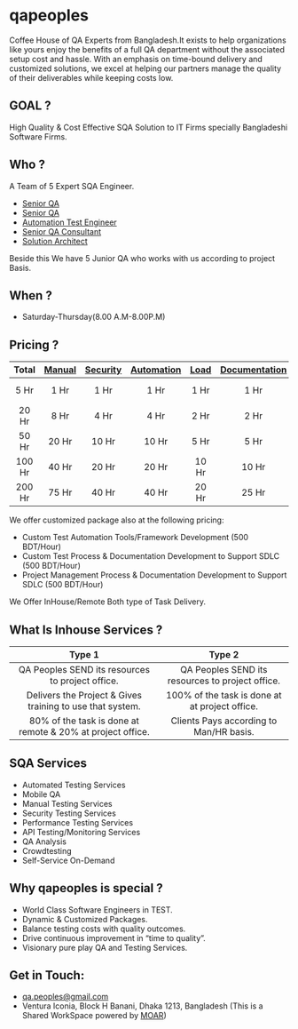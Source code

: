 # qapeoples

Coffee House of QA Experts from Bangladesh.It exists to help organizations like yours enjoy the benefits of a full QA department without the associated setup cost and hassle. With an emphasis on time-bound delivery and customized solutions, we excel at helping our partners manage the quality of their deliverables while keeping costs low.

## GOAL ?

High Quality & Cost Effective SQA Solution to IT Firms specially Bangladeshi Software Firms.

## Who ?

A Team of 5 Expert SQA Engineer.

* [Senior QA](https://www.linkedin.com/in/kazi-md-shimul-billah-a625b2a9/)
* [Senior QA](https://www.linkedin.com/in/khaled-bin-kamal-6ab3a453/)
* [Automation Test Engineer](https://www.linkedin.com/in/mahmud-hasan-riad-8b512650)
* [Senior QA Consultant](https://www.linkedin.com/in/mrouf/)
* [Solution Architect](https://www.linkedin.com/in/mostafiz838/)

Beside this We have 5 Junior QA who works with us according to project Basis.

## When ?
* Saturday-Thursday(8.00 A.M-8.00P.M)

## Pricing ?

| Total| [Manual](https://github.com/qapeoples/me/blob/master/ManualTesting.md) | [Security](https://github.com/qapeoples/me/blob/master/SecurityTesting.md) | [Automation](https://github.com/qapeoples/me/blob/master/AutomatedTesting.md) | [Load](https://github.com/qapeoples/me/blob/master/LoadTesting.md) | [Documentation](https://github.com/qapeoples/me/blob/master/TestDocumentation.md) | Pricing |
|  :---:  |  :---:   |  :---:   |  :---:   |  :---:   |  :---:   |  :---:  |
| 5 Hr | 1 Hr | 1 Hr  | 1 Hr | 1 Hr | 1 Hr | Free (1st 10 Only) |
| 20 Hr | 8 Hr | 4 Hr  | 4 Hr | 2 Hr | 2 Hr | 400 BDT/Hour |
| 50 Hr | 20 Hr | 10 Hr  | 10 Hr | 5 Hr | 5 Hr | 350 BDT/Hour |
| 100 Hr | 40 Hr | 20 Hr  | 20 Hr | 10 Hr | 10 Hr | 325 BDT/Hour |
| 200 Hr | 75 Hr | 40 Hr  | 40 Hr | 20 Hr | 25 Hr | 300 BDT/Hour |

We offer customized package also at the following pricing:

* Custom Test Automation Tools/Framework Development (500 BDT/Hour)
* Custom Test Process & Documentation Development to Support SDLC (500 BDT/Hour)
* Project Management Process & Documentation Development to Support SDLC (500 BDT/Hour)

We Offer InHouse/Remote Both type of Task Delivery.

## What Is Inhouse Services ?

| Type 1 | Type 2 |
|  :---:  |  :---:  |
| QA Peoples SEND its resources to project office. | QA Peoples SEND its resources to project office. |
| Delivers the Project & Gives training to use that system. | 100% of the task is done at at project office. |
| 80% of the task is done at remote & 20% at project office. | Clients Pays according to Man/HR basis. |

## SQA Services

* Automated Testing Services
* Mobile QA
* Manual Testing Services
* Security Testing Services
* Performance Testing Services
* API Testing/Monitoring Services
* QA Analysis
* Crowdtesting
* Self-Service On-Demand

## Why qapeoples is special ?

* World Class Software Engineers in TEST.
* Dynamic & Customized Packages.
* Balance testing costs with quality outcomes.
* Drive continuous improvement in “time to quality”.
* Visionary pure play QA and Testing Services.

## Get in Touch:

* qa.peoples@gmail.com
* Ventura Iconia, Block H Banani, Dhaka 1213, Bangladesh (This is a Shared WorkSpace powered by [MOAR](www.moarbd.com))
